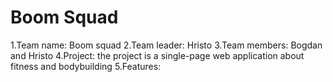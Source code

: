 # Boom Squad

1.Team name: Boom squad
2.Team leader: Hristo
3.Team members: Bogdan and Hristo
4.Project: the project is a single-page web application about fitness and bodybuilding
5.Features: